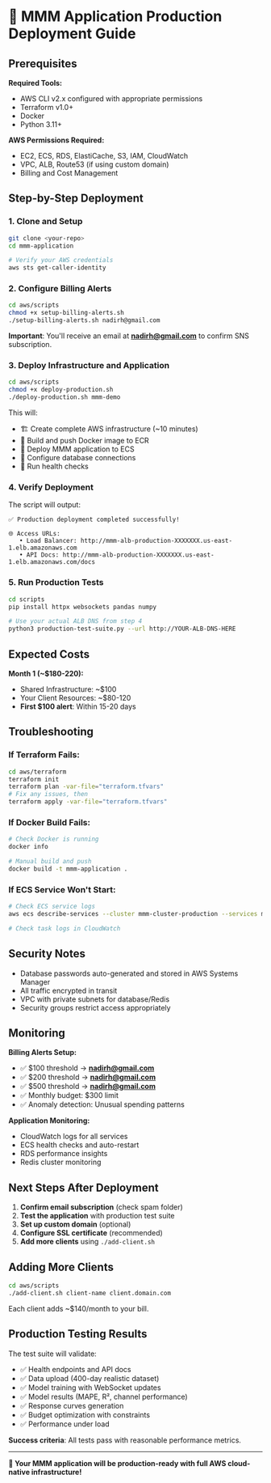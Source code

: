 # 🚀 MMM Application Production Deployment Guide

## Prerequisites

**Required Tools:**
- AWS CLI v2.x configured with appropriate permissions
- Terraform v1.0+
- Docker
- Python 3.11+

**AWS Permissions Required:**
- EC2, ECS, RDS, ElastiCache, S3, IAM, CloudWatch
- VPC, ALB, Route53 (if using custom domain)
- Billing and Cost Management

## Step-by-Step Deployment

### 1. Clone and Setup

```bash
git clone <your-repo>
cd mmm-application

# Verify your AWS credentials
aws sts get-caller-identity
```

### 2. Configure Billing Alerts

```bash
cd aws/scripts
chmod +x setup-billing-alerts.sh
./setup-billing-alerts.sh nadirh@gmail.com
```

**Important**: You'll receive an email at **nadirh@gmail.com** to confirm SNS subscription.

### 3. Deploy Infrastructure and Application

```bash
cd aws/scripts
chmod +x deploy-production.sh
./deploy-production.sh mmm-demo
```

This will:
- 🏗️ Create complete AWS infrastructure (~10 minutes)
- 🐳 Build and push Docker image to ECR
- 🚀 Deploy MMM application to ECS
- 🔐 Configure database connections
- 🏥 Run health checks

### 4. Verify Deployment

The script will output:
```
✅ Production deployment completed successfully!

🌐 Access URLs:
   • Load Balancer: http://mmm-alb-production-XXXXXXX.us-east-1.elb.amazonaws.com
   • API Docs: http://mmm-alb-production-XXXXXXX.us-east-1.elb.amazonaws.com/docs
```

### 5. Run Production Tests

```bash
cd scripts
pip install httpx websockets pandas numpy

# Use your actual ALB DNS from step 4
python3 production-test-suite.py --url http://YOUR-ALB-DNS-HERE
```

## Expected Costs

**Month 1 (~$180-220):**
- Shared Infrastructure: ~$100
- Your Client Resources: ~$80-120
- **First $100 alert**: Within 15-20 days

## Troubleshooting

### If Terraform Fails:
```bash
cd aws/terraform
terraform init
terraform plan -var-file="terraform.tfvars"
# Fix any issues, then
terraform apply -var-file="terraform.tfvars"
```

### If Docker Build Fails:
```bash
# Check Docker is running
docker info

# Manual build and push
docker build -t mmm-application .
```

### If ECS Service Won't Start:
```bash
# Check ECS service logs
aws ecs describe-services --cluster mmm-cluster-production --services mmm-mmm-demo-production

# Check task logs in CloudWatch
```

## Security Notes

- Database passwords auto-generated and stored in AWS Systems Manager
- All traffic encrypted in transit
- VPC with private subnets for database/Redis
- Security groups restrict access appropriately

## Monitoring

**Billing Alerts Setup:**
- ✅ $100 threshold → **nadirh@gmail.com**
- ✅ $200 threshold → **nadirh@gmail.com** 
- ✅ $500 threshold → **nadirh@gmail.com**
- ✅ Monthly budget: $300 limit
- ✅ Anomaly detection: Unusual spending patterns

**Application Monitoring:**
- CloudWatch logs for all services
- ECS health checks and auto-restart
- RDS performance insights
- Redis cluster monitoring

## Next Steps After Deployment

1. **Confirm email subscription** (check spam folder)
2. **Test the application** with production test suite
3. **Set up custom domain** (optional)
4. **Configure SSL certificate** (recommended)
5. **Add more clients** using `./add-client.sh`

## Adding More Clients

```bash
cd aws/scripts
./add-client.sh client-name client.domain.com
```

Each client adds ~$140/month to your bill.

## Production Testing Results

The test suite will validate:
- ✅ Health endpoints and API docs
- ✅ Data upload (400-day realistic dataset)
- ✅ Model training with WebSocket updates
- ✅ Model results (MAPE, R², channel performance)
- ✅ Response curves generation
- ✅ Budget optimization with constraints
- ✅ Performance under load

**Success criteria**: All tests pass with reasonable performance metrics.

---

**🎉 Your MMM application will be production-ready with full AWS cloud-native infrastructure!**
